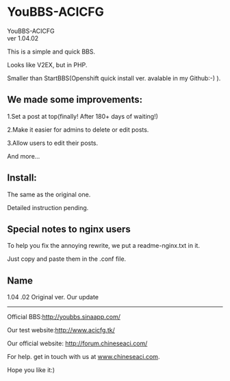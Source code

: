 YouBBS-ACICFG
=====================
YouBBS-ACICFG  
ver 1.04.02

This is a simple and quick BBS.

Looks like V2EX, but in PHP.

Smaller than StartBBS(Openshift quick install ver. avalable in my Github:-) ).

We made some improvements:
----------------
1.Set a post at top(finally! After 180+ days of waiting!)

2.Make it easier for admins to delete or edit posts.

3.Allow users to edit their posts.

And more...

Install:
------------
The same as the original one.

Detailed instruction pending.

Special notes to nginx users
------------
To help you fix the annoying rewrite, we put a readme-nginx.txt in it.

Just copy and paste them in the .conf file.

Name
----------
1.04                 .02
Original ver.        Our update


-----

Official BBS:http://youbbs.sinaapp.com/

Our test website:http://www.acicfg.tk/

Our official website: http://forum.chineseaci.com/

For help. get in touch with us at www.chineseaci.com.

Hope you like it:)
